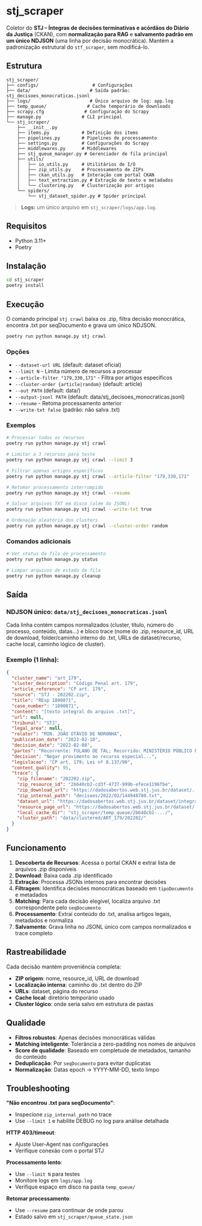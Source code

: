 # stj_scraper

Coletor do **STJ – Íntegras de decisões terminativas e acórdãos do Diário da Justiça** (CKAN), com **normalização para RAG** e **salvamento padrão em um único NDJSON** (uma linha por decisão monocrática). Mantém a padronização estrutural do `stf_scraper`, sem modificá-lo.

## Estrutura

```
stj_scraper/
├── configs/                    # Configurações
├── data/                      # Saída padrão: stj_decisoes_monocraticas.jsonl
├── logs/                      # Único arquivo de log: app.log
├── temp_queue/               # Cache temporário de downloads
├── scrapy.cfg               # Configuração do Scrapy
├── manage.py               # CLI principal
└── stj_scraper/
    ├── __init__.py
    ├── items.py            # Definição dos items
    ├── pipelines.py        # Pipelines de processamento
    ├── settings.py         # Configurações do Scrapy
    ├── middlewares.py      # Middlewares
    ├── stj_queue_manager.py # Gerenciador de fila principal
    ├── utils/
    │   ├── io_utils.py     # Utilitários de I/O
    │   ├── zip_utils.py    # Processamento de ZIPs
    │   ├── ckan_utils.py   # Interação com portal CKAN
    │   ├── text_extraction.py # Extração de texto e metadados
    │   └── clustering.py   # Clusterização por artigos
    └── spiders/
        └── stj_dataset_spider.py # Spider principal
```

> **Logs:** um único arquivo em `stj_scraper/logs/app.log`.

## Requisitos

- Python 3.11+
- Poetry

## Instalação

```bash
cd stj_scraper
poetry install
```

## Execução

O comando principal `stj crawl` baixa os .zip, filtra decisão monocrática, encontra .txt por seqDocumento e grava um único NDJSON.

```bash
poetry run python manage.py stj crawl
```

### Opções

- `--dataset-url URL` (default: dataset oficial)
- `--limit N` - Limita número de recursos a processar
- `--article-filter "179,330,171"` - Filtra por artigos específicos
- `--cluster-order {article|random}` (default: article)
- `--out PATH` (default: data/)
- `--output-jsonl PATH` (default: data/stj_decisoes_monocraticas.jsonl)
- `--resume` - Retoma processamento anterior
- `--write-txt false` (padrão: não salva .txt)

### Exemplos

```bash
# Processar todos os recursos
poetry run python manage.py stj crawl

# Limitar a 3 recursos para teste
poetry run python manage.py stj crawl --limit 3

# Filtrar apenas artigos específicos
poetry run python manage.py stj crawl --article-filter "179,330,171"

# Retomar processamento interrompido
poetry run python manage.py stj crawl --resume

# Salvar arquivos TXT em disco (além do JSONL)
poetry run python manage.py stj crawl --write-txt true

# Ordenação aleatória dos clusters
poetry run python manage.py stj crawl --cluster-order random
```

### Comandos adicionais

```bash
# Ver status da fila de processamento
poetry run python manage.py status

# Limpar arquivos de estado da fila
poetry run python manage.py cleanup
```

## Saída

### NDJSON único: `data/stj_decisoes_monocraticas.jsonl`

Cada linha contém campos normalizados (cluster, título, número do processo, conteúdo, datas…) e bloco trace (nome do .zip, resource_id, URL de download, folder/caminho interno do .txt, URLs de dataset/recurso, cache local, caminho lógico de cluster).

### Exemplo (1 linha):

```json
{
  "cluster_name": "art_179",
  "cluster_description": "Código Penal art. 179", 
  "article_reference": "CP art. 179",
  "source": "STJ - 202202.zip",
  "title": "REsp 1890871",
  "case_number": "1890871",
  "content": "[texto integral do arquivo .txt]",
  "url": null,
  "tribunal": "STJ",
  "legal_area": null,
  "relator": "MIN. JOÃO OTÁVIO DE NORONHA",
  "publication_date": "2022-02-10",
  "decision_date": "2022-02-08",
  "partes": "Recorrente: FULANO DE TAL; Recorrido: MINISTÉRIO PÚBLICO FEDERAL",
  "decision": "Negar provimento ao recurso especial...",
  "legislacao": "CP art. 179; Lei nº 8.137/90",
  "content_quality": 95,
  "trace": {
    "zip_filename": "202202.zip",
    "zip_resource_id": "2b640cb2-cd3f-4737-999b-efece1196fbe",
    "zip_download_url": "https://dadosabertos.web.stj.jus.br/dataset/.../download/202202.zip",
    "zip_internal_path": "decisoes/2022/02/144948780.txt",
    "dataset_url": "https://dadosabertos.web.stj.jus.br/dataset/integras-de-decisoes-terminativas-e-acordaos-do-diario-da-justica",
    "resource_page_url": "https://dadosabertos.web.stj.jus.br/dataset/.../resource/2b640cb2-...",
    "local_cache_dir": "stj_scraper/temp_queue/2b640cb2-.../",
    "cluster_path": "data/clustered/ART_179/202202/"
  }
}
```

## Funcionamento

1. **Descoberta de Recursos**: Acessa o portal CKAN e extrai lista de arquivos .zip disponíveis
2. **Download**: Baixa cada .zip identificado
3. **Extração**: Processa JSONs internos para encontrar decisões
4. **Filtragem**: Identifica decisões monocráticas baseado em `tipoDocumento` e metadados
5. **Matching**: Para cada decisão elegível, localiza arquivo .txt correspondente pelo `seqDocumento`
6. **Processamento**: Extrai conteúdo do .txt, analisa artigos legais, metadados e normaliza
7. **Salvamento**: Grava linha no JSONL único com campos normalizados e trace completo

## Rastreabilidade

Cada decisão mantém proveniência completa:
- **ZIP origem**: nome, resource_id, URL de download
- **Localização interna**: caminho do .txt dentro do ZIP
- **URLs**: dataset, página do recurso
- **Cache local**: diretório temporário usado
- **Cluster lógico**: onde seria salvo em estrutura de pastas

## Qualidade

- **Filtros robustos**: Apenas decisões monocráticas válidas
- **Matching inteligente**: Tolerância a zero-padding nos nomes de arquivos
- **Score de qualidade**: Baseado em completude de metadados, tamanho do conteúdo
- **Deduplicação**: Por `seqDocumento` para evitar duplicatas
- **Normalização**: Datas epoch → YYYY-MM-DD, texto limpo

## Troubleshooting

**"Não encontrou .txt para seqDocumento"**: 
- Inspecione `zip_internal_path` no trace
- Use `--limit 1` e habilite DEBUG no log para análise detalhada

**HTTP 403/timeout**: 
- Ajuste User-Agent nas configurações
- Verifique conexão com o portal STJ

**Processamento lento**:
- Use `--limit N` para testes
- Monitore logs em `logs/app.log`
- Verifique espaço em disco na pasta `temp_queue/`

**Retomar processamento**:
- Use `--resume` para continuar de onde parou
- Estado salvo em `stj_scraper/queue_state.json`